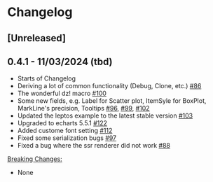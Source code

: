 # Changelog

## [Unreleased]

## 0.4.1 - 11/03/2024 (tbd)
- Starts of Changelog
- Deriving a lot of common functionality (Debug, Clone, etc.) [#86](https://github.com/yuankunzhang/charming/pull/86)
- The wonderful dz! macro [#100](https://github.com/yuankunzhang/charming/pull/100)
- Some new fields, e.g. Label for Scatter plot, ItemSyle for BoxPlot, MarkLine's precision, Tooltips [#96](https://github.com/yuankunzhang/charming/pull/96), [#99](https://github.com/yuankunzhang/charming/pull/99), [#102](https://github.com/yuankunzhang/charming/pull/102)
- Updated the leptos example to the latest stable version [#103](https://github.com/yuankunzhang/charming/pull/103)
- Upgraded to echarts 5.5.1 [#122](https://github.com/yuankunzhang/charming/pull/122)
- Added custome font setting [#112](https://github.com/yuankunzhang/charming/pull/112)
- Fixed some serialization bugs [#97](https://github.com/yuankunzhang/charming/pull/97)
- Fixed a bug where the ssr renderer did not work [#88](https://github.com/yuankunzhang/charming/pull/88)

<a name="breaking_changes_0.4.1">[Breaking Changes:](#breaking_changes_0.4.1)</a>
- None

